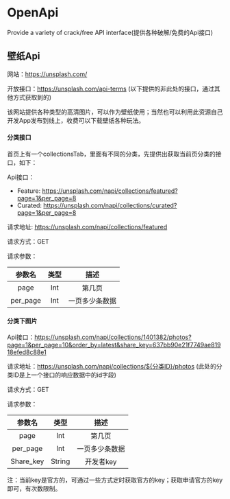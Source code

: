 # OpenApi
Provide a variety of crack/free API interface(提供各种破解/免费的Api接口)



## 壁纸Api

网站：https://unsplash.com/

开放接口：https://unsplash.com/api-terms (以下提供的非此处的接口，通过其他方式获取到的)

该网站提供各种类型的高清图片，可以作为壁纸使用；当然也可以利用此资源自己开发App发布到线上，收费可以下载壁纸各种玩法。

#### 分类接口

首页上有一个collectionsTab，里面有不同的分类，先提供出获取当前页分类的接口，如下：

Api接口：

- Feature: https://unsplash.com/napi/collections/featured?page=1&per_page=8
- Curated: https://unsplash.com/napi/collections/curated?page=1&per_page=8

请求地址: https://unsplash.com/napi/collections/featured

请求方式：GET

请求参数：

|  参数名  | 类型 |      描述      |
| :------: | :--: | :------------: |
|   page   | Int  |     第几页     |
| per_page | Int  | 一页多少条数据 |

#### 分类下图片

Api接口：https://unsplash.com/napi/collections/1401382/photos?page=1&per_page=10&order_by=latest&share_key=637bb90e21f7749ae81918efed8c88e1

请求地址：https://unsplash.com/napi/collections/${分类ID}/photos	(此处的分类ID是上一个接口的响应数据中的id字段)

请求方式：GET

请求参数：

|  参数名   |  类型  |      描述      |
| :-------: | :----: | :------------: |
|   page    |  Int   |     第几页     |
| per_page  |  Int   | 一页多少条数据 |
| Share_key | String |   开发者key    |

注：当前key是官方的，可通过一些方式定时获取官方的key；获取申请官方的key即可，有次数限制。